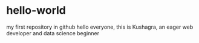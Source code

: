 # hello-world
my first repository in github
hello everyone, this is Kushagra, an eager web developer and data science beginner
